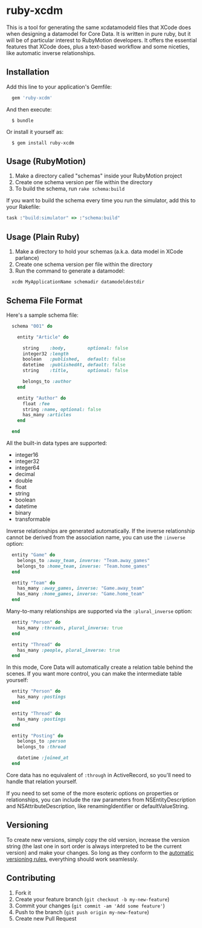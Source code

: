 # ruby-xcdm

This is a tool for generating the same xcdatamodeld files that XCode
does when designing a datamodel for Core Data.  It is written in pure
ruby, but it will be of particular interest to RubyMotion developers.
It offers the essential features that XCode does, plus a text-based
workflow and some niceties, like automatic inverse relationships.

## Installation

Add this line to your application's Gemfile:

```ruby
  gem 'ruby-xcdm'
```

And then execute:

```
  $ bundle
```

Or install it yourself as:

```
  $ gem install ruby-xcdm
```

## Usage (RubyMotion)

1. Make a directory called "schemas" inside your RubyMotion project
2. Create one schema version per file within the directory
3. To build the schema, run `rake schema:build`

If you want to build the schema every time you run the simulator, add
this to your Rakefile:

```ruby
task :"build:simulator" => :"schema:build"
```

## Usage (Plain Ruby)

1. Make a directory to hold your schemas (a.k.a. data model in XCode parlance)
2. Create one schema version per file within the directory
3. Run the command to generate a datamodel:

```
  xcdm MyApplicationName schemadir datamodeldestdir
```


## Schema File Format

Here's a sample schema file:

```ruby
  schema "001" do

    entity "Article" do

      string    :body,        optional: false
      integer32 :length
      boolean   :published,   default: false
      datetime  :publishedAt, default: false
      string    :title,       optional: false

      belongs_to :author
    end

    entity "Author" do
      float :fee
      string :name, optional: false
      has_many :articles 
    end

  end
```

All the built-in data types are supported:

* integer16
* integer32
* integer64
* decimal
* double
* float
* string
* boolean
* datetime
* binary
* transformable

Inverse relationships are generated automatically.
If the inverse relationship cannot be derived 
from the association name, you can use the ```:inverse``` option:

```ruby
  entity "Game" do
    belongs_to :away_team, inverse: "Team.away_games"
    belongs_to :home_team, inverse: "Team.home_games"
  end

  entity "Team" do
    has_many :away_games, inverse: "Game.away_team"
    has_many :home_games, inverse: "Game.home_team"
  end
```

Many-to-many relationships are supported via the ```:plural_inverse``` option:

```ruby
  entity "Person" do
    has_many :threads, plural_inverse: true
  end

  entity "Thread" do
    has_many :people, plural_inverse: true
  end
```

In this mode, Core Data will automatically create a relation table behind the 
scenes.  If you want more control, you can make the intermediate table yourself:

```ruby
  entity "Person" do
    has_many :postings
  end

  entity "Thread" do
    has_many :postings
  end

  entity "Posting" do
    belongs_to :person
    belongs_to :thread

    datetime :joined_at
  end
```

Core data has no equivalent of ```:through``` in ActiveRecord, so you'll
need to handle that relation yourself.  
  
If you need to set some of the more esoteric options on properties or
relationships, you can include the raw parameters from
NSEntityDescription and NSAttributeDescription, like renamingIdentifier
or defaultValueString.

## Versioning

To create new versions, simply copy the old version, increase the
version string (the last one in sort order is always interpreted to be
the current version) and make your changes.  So long as they conform
to the [automatic versioning
rules](https://developer.apple.com/library/ios/documentation/cocoa/conceptual/CoreDataVersioning/Articles/vmLightweightMigration.html#//apple_ref/doc/uid/TP40004399-CH4-SW2),
everything should work seamlessly.

## Contributing

1. Fork it
2. Create your feature branch (`git checkout -b my-new-feature`)
3. Commit your changes (`git commit -am 'Add some feature'`)
4. Push to the branch (`git push origin my-new-feature`)
5. Create new Pull Request
